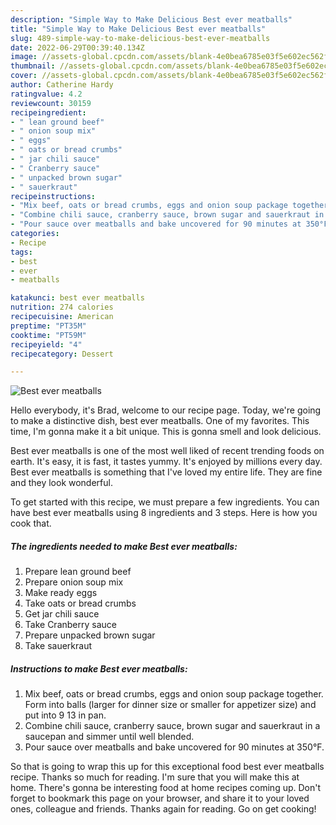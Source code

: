 ```yaml
---
description: "Simple Way to Make Delicious Best ever meatballs"
title: "Simple Way to Make Delicious Best ever meatballs"
slug: 489-simple-way-to-make-delicious-best-ever-meatballs
date: 2022-06-29T00:39:40.134Z
image: //assets-global.cpcdn.com/assets/blank-4e0bea6785e03f5e602ec562f230caae08da540cada707380b4fe1bbebba43da.png
thumbnail: //assets-global.cpcdn.com/assets/blank-4e0bea6785e03f5e602ec562f230caae08da540cada707380b4fe1bbebba43da.png
cover: //assets-global.cpcdn.com/assets/blank-4e0bea6785e03f5e602ec562f230caae08da540cada707380b4fe1bbebba43da.png
author: Catherine Hardy
ratingvalue: 4.2
reviewcount: 30159
recipeingredient:
- " lean ground beef"
- " onion soup mix"
- " eggs"
- " oats or bread crumbs"
- " jar chili sauce"
- " Cranberry sauce"
- " unpacked brown sugar"
- " sauerkraut"
recipeinstructions:
- "Mix beef, oats or bread crumbs, eggs and onion soup package together. Form into balls (larger for dinner size or smaller for appetizer size) and put into 9 13 in pan."
- "Combine chili sauce, cranberry sauce, brown sugar and sauerkraut in a saucepan and simmer until well blended."
- "Pour sauce over meatballs and bake uncovered for 90 minutes at 350°F."
categories:
- Recipe
tags:
- best
- ever
- meatballs

katakunci: best ever meatballs 
nutrition: 274 calories
recipecuisine: American
preptime: "PT35M"
cooktime: "PT59M"
recipeyield: "4"
recipecategory: Dessert

---
```



![Best ever meatballs](//assets-global.cpcdn.com/assets/blank-4e0bea6785e03f5e602ec562f230caae08da540cada707380b4fe1bbebba43da.png)

Hello everybody, it's Brad, welcome to our recipe page. Today, we're going to make a distinctive dish, best ever meatballs. One of my favorites. This time, I'm gonna make it a bit unique. This is gonna smell and look delicious.



Best ever meatballs is one of the most well liked of recent trending foods on earth. It's easy, it is fast, it tastes yummy. It's enjoyed by millions every day. Best ever meatballs is something that I've loved my entire life. They are fine and they look wonderful.


To get started with this recipe, we must prepare a few ingredients. You can have best ever meatballs using 8 ingredients and 3 steps. Here is how you cook that.

<!--inarticleads1-->

##### The ingredients needed to make Best ever meatballs:

1. Prepare  lean ground beef
1. Prepare  onion soup mix
1. Make ready  eggs
1. Take  oats or bread crumbs
1. Get  jar chili sauce
1. Take  Cranberry sauce
1. Prepare  unpacked brown sugar
1. Take  sauerkraut




<!--inarticleads2-->

##### Instructions to make Best ever meatballs:

1. Mix beef, oats or bread crumbs, eggs and onion soup package together. Form into balls (larger for dinner size or smaller for appetizer size) and put into 9 13 in pan.
1. Combine chili sauce, cranberry sauce, brown sugar and sauerkraut in a saucepan and simmer until well blended.
1. Pour sauce over meatballs and bake uncovered for 90 minutes at 350°F.




So that is going to wrap this up for this exceptional food best ever meatballs recipe. Thanks so much for reading. I'm sure that you will make this at home. There's gonna be interesting food at home recipes coming up. Don't forget to bookmark this page on your browser, and share it to your loved ones, colleague and friends. Thanks again for reading. Go on get cooking!
